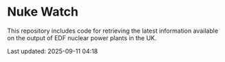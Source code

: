 # Nuke Watch

This repository includes code for retrieving the latest information available on the output of EDF nuclear power plants in the UK.

Last updated: 2025-09-11 04:18
